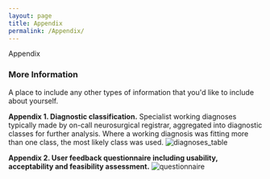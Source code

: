 ```yaml
---
layout: page
title: Appendix
permalink: /Appendix/
---
```


Appendix

### More Information

A place to include any other types of information that you'd like to include about yourself.

__Appendix 1. Diagnostic classification.__ Specialist working diagnoses typically made by on-call neurosurgical registrar, aggregated into diagnostic classes for further analysis. Where a working diagnosis was fitting more than one class, the most likely class was used.
![diagnoses_table](https://user-images.githubusercontent.com/80597524/143724428-2dc128a2-243a-435c-aaf0-fb3584a03696.png)

__Appendix 2. User feedback questionnaire including usability, acceptability and feasibility assessment.__
![questionnaire](https://user-images.githubusercontent.com/80597524/143724583-7006c96f-00ad-489d-98ed-cb8a74c40824.png)
